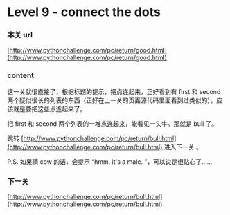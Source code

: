 # Level 9 - connect the dots


### 本关 url

[http://www.pythonchallenge.com/pc/return/good.html](http://www.pythonchallenge.com/pc/return/good.html)


### content

这一关就很直接了，根据标题的提示，把点连起来，正好看到有 first 和 second 两个疑似很长的列表的东西（正好在上一关的页面源代码里面看到过类似的），应该就是要把这些点连起来了。

把 first 和 second 两个列表的一堆点连起来，能看见一头牛。那就是 bull 了。

跳转 [http://www.pythonchallenge.com/pc/return/bull.html](http://www.pythonchallenge.com/pc/return/bull.html) 进入下一关 。

P.S. 如果猜 cow 的话，会提示 “hmm. it's a male. ”，可以说是很贴心了……


### 下一关

[http://www.pythonchallenge.com/pc/return/bull.html](http://www.pythonchallenge.com/pc/return/bull.html)

